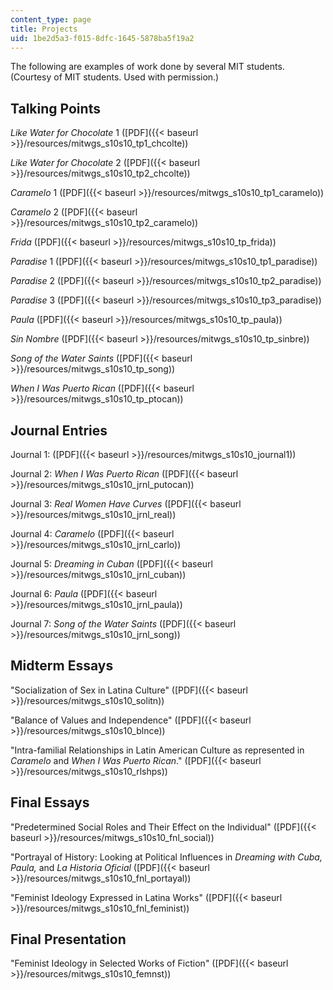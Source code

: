 ```yaml
---
content_type: page
title: Projects
uid: 1be2d5a3-f015-8dfc-1645-5878ba5f19a2
---
```


The following are examples of work done by several MIT students. (Courtesy of MIT students. Used with permission.)

Talking Points
--------------

_Like Water for Chocolate_ 1 ([PDF]({{< baseurl >}}/resources/mitwgs_s10s10_tp1_chcolte))

_Like Water for Chocolate_ 2 ([PDF]({{< baseurl >}}/resources/mitwgs_s10s10_tp2_chcolte))

_Caramelo_ 1 ([PDF]({{< baseurl >}}/resources/mitwgs_s10s10_tp1_caramelo))

_Caramelo_ 2 ([PDF]({{< baseurl >}}/resources/mitwgs_s10s10_tp2_caramelo))

_Frida_ ([PDF]({{< baseurl >}}/resources/mitwgs_s10s10_tp_frida))

_Paradise_ 1 ([PDF]({{< baseurl >}}/resources/mitwgs_s10s10_tp1_paradise))

_Paradise_ 2 ([PDF]({{< baseurl >}}/resources/mitwgs_s10s10_tp2_paradise))

_Paradise_ 3 ([PDF]({{< baseurl >}}/resources/mitwgs_s10s10_tp3_paradise))

_Paula_ ([PDF]({{< baseurl >}}/resources/mitwgs_s10s10_tp_paula))

_Sin Nombre_ ([PDF]({{< baseurl >}}/resources/mitwgs_s10s10_tp_sinbre))

_Song of the Water Saints_ ([PDF]({{< baseurl >}}/resources/mitwgs_s10s10_tp_song))

_When I Was Puerto Rican_ ([PDF]({{< baseurl >}}/resources/mitwgs_s10s10_tp_ptocan))

Journal Entries
---------------

Journal 1: ([PDF]({{< baseurl >}}/resources/mitwgs_s10s10_journal1))

Journal 2: _When I Was Puerto Rican_ ([PDF]({{< baseurl >}}/resources/mitwgs_s10s10_jrnl_putocan))

Journal 3: _Real Women Have Curves_ ([PDF]({{< baseurl >}}/resources/mitwgs_s10s10_jrnl_real))

Journal 4: _Caramelo_ ([PDF]({{< baseurl >}}/resources/mitwgs_s10s10_jrnl_carlo))

Journal 5: _Dreaming in Cuban_ ([PDF]({{< baseurl >}}/resources/mitwgs_s10s10_jrnl_cuban))

Journal 6: _Paula_ ([PDF]({{< baseurl >}}/resources/mitwgs_s10s10_jrnl_paula))

Journal 7: _Song of the Water Saints_ ([PDF]({{< baseurl >}}/resources/mitwgs_s10s10_jrnl_song))

Midterm Essays
--------------

"Socialization of Sex in Latina Culture" ([PDF]({{< baseurl >}}/resources/mitwgs_s10s10_solitn))

"Balance of Values and Independence" ([PDF]({{< baseurl >}}/resources/mitwgs_s10s10_blnce))

"Intra-familial Relationships in Latin American Culture as represented in _Caramelo_ and _When I Was Puerto Rican_." ([PDF]({{< baseurl >}}/resources/mitwgs_s10s10_rlshps))

Final Essays
------------

"Predetermined Social Roles and Their Effect on the Individual" ([PDF]({{< baseurl >}}/resources/mitwgs_s10s10_fnl_social))

"Portrayal of History: Looking at Political Influences in _Dreaming with Cuba,_ _Paula,_ and _La Historia Oficial_ ([PDF]({{< baseurl >}}/resources/mitwgs_s10s10_fnl_portayal))

"Feminist Ideology Expressed in Latina Works" ([PDF]({{< baseurl >}}/resources/mitwgs_s10s10_fnl_feminist))

Final Presentation
------------------

"Feminist Ideology in Selected Works of Fiction" ([PDF]({{< baseurl >}}/resources/mitwgs_s10s10_femnst))